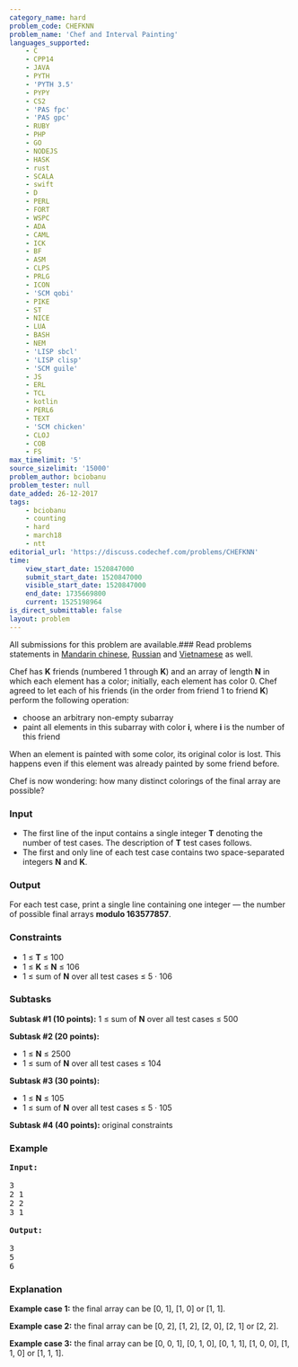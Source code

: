 ```yaml
---
category_name: hard
problem_code: CHEFKNN
problem_name: 'Chef and Interval Painting'
languages_supported:
    - C
    - CPP14
    - JAVA
    - PYTH
    - 'PYTH 3.5'
    - PYPY
    - CS2
    - 'PAS fpc'
    - 'PAS gpc'
    - RUBY
    - PHP
    - GO
    - NODEJS
    - HASK
    - rust
    - SCALA
    - swift
    - D
    - PERL
    - FORT
    - WSPC
    - ADA
    - CAML
    - ICK
    - BF
    - ASM
    - CLPS
    - PRLG
    - ICON
    - 'SCM qobi'
    - PIKE
    - ST
    - NICE
    - LUA
    - BASH
    - NEM
    - 'LISP sbcl'
    - 'LISP clisp'
    - 'SCM guile'
    - JS
    - ERL
    - TCL
    - kotlin
    - PERL6
    - TEXT
    - 'SCM chicken'
    - CLOJ
    - COB
    - FS
max_timelimit: '5'
source_sizelimit: '15000'
problem_author: bciobanu
problem_tester: null
date_added: 26-12-2017
tags:
    - bciobanu
    - counting
    - hard
    - march18
    - ntt
editorial_url: 'https://discuss.codechef.com/problems/CHEFKNN'
time:
    view_start_date: 1520847000
    submit_start_date: 1520847000
    visible_start_date: 1520847000
    end_date: 1735669800
    current: 1525198964
is_direct_submittable: false
layout: problem
---
```

All submissions for this problem are available.### Read problems statements in [Mandarin chinese](http://www.codechef.com/download/translated/MARCH18/mandarin/CHEFKNN.pdf), [Russian](http://www.codechef.com/download/translated/MARCH18/russian/CHEFKNN.pdf) and [Vietnamese](http://www.codechef.com/download/translated/MARCH18/vietnamese/CHEFKNN.pdf) as well.

Chef has **K** friends (numbered 1 through **K**) and an array of length **N** in which each element has a color; initially, each element has color 0. Chef agreed to let each of his friends (in the order from friend 1 to friend **K**) perform the following operation:

- choose an arbitrary non-empty subarray
- paint all elements in this subarray with color **i**, where **i** is the number of this friend

When an element is painted with some color, its original color is lost. This happens even if this element was already painted by some friend before.

Chef is now wondering: how many distinct colorings of the final array are possible?

### Input

- The first line of the input contains a single integer **T** denoting the number of test cases. The description of **T** test cases follows.
- The first and only line of each test case contains two space-separated integers **N** and **K**.

### Output

For each test case, print a single line containing one integer — the number of possible final arrays **modulo 163577857**.

### Constraints

- 1 ≤ **T** ≤ 100
- 1 ≤ **K** ≤ **N** ≤ 106
- 1 ≤ sum of **N** over all test cases ≤ 5 · 106

### Subtasks

**Subtask #1 (10 points):** 1 ≤ sum of **N** over all test cases ≤ 500

**Subtask #2 (20 points):**

- 1 ≤ **N** ≤ 2500
- 1 ≤ sum of **N** over all test cases ≤ 104

**Subtask #3 (30 points):**

- 1 ≤ **N** ≤ 105
- 1 ≤ sum of **N** over all test cases ≤ 5 · 105

**Subtask #4 (40 points):** original constraints

### Example

<pre><b>Input:</b>

3
2 1
2 2
3 1

<b>Output:</b>

3
5
6
</pre>
### Explanation

**Example case 1:** the final array can be \[0, 1\], \[1, 0\] or \[1, 1\].

**Example case 2:** the final array can be \[0, 2\], \[1, 2\], \[2, 0\], \[2, 1\] or \[2, 2\].

**Example case 3:** the final array can be \[0, 0, 1\], \[0, 1, 0\], \[0, 1, 1\], \[1, 0, 0\], \[1, 1, 0\] or \[1, 1, 1\].
